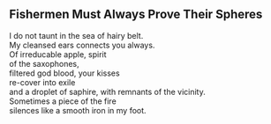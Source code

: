 Fishermen Must Always Prove Their Spheres
-----------------------------------------
I do not taunt in the sea of hairy belt.  
My cleansed ears connects you always.  
Of irreducable apple, spirit  
of the saxophones,  
filtered god blood, your kisses  
re-cover into exile  
and a droplet of saphire, with remnants of the vicinity.  
Sometimes a piece of the fire  
silences like a smooth iron in my foot.  
